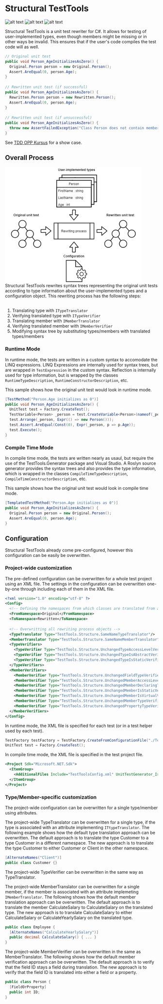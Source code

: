 # Structural TestTools
![alt text](https://img.shields.io/nuget/v/OleVanSanten.TestTools?label=TestTools%20nuget "TestTools nuget package")
![alt text](https://img.shields.io/nuget/v/OleVanSanten.TestTools.Generator?label=TestTools%20Generator%20nuget "TestTools Generator nuget package")
![alt text](https://img.shields.io/nuget/v/OleVanSanten.TestTools.MSTest?label=TestTools%20MSTest%20nuget "TestTools MSTest nuget package")

Structural TestTools is a unit test rewriter for C#. It allows for testing of user-implemented types, even though members might be missing or in other ways be invalid. This ensures that if the user's code compiles the test code will as well. 

```C#
// Original unit test 
public void Person_AgeInitializesAsZero() {
  Original.Person person = new Original.Person();
  Assert.AreEqual(0, person.Age);
}

// Rewritten unit test (if successful)
public void Person_AgeInitializesAsZero() {
  Rewritten.Person person = new Rewritten.Person();
  Assert.AreEqual(0, person.Age);
}

// Rewritten unit test (if unsuccessful)
public void Person_AgeInitializesAsZero() {
  throw new AssertFailedException("Class Person does not contain member Age");
}
```

See [TDD OPP Kursus](https://github.com/OleVanSanten/tdd-oop-exercises/tree/templated-syntax) for a show case. 

## Overall Process
<img src="Docs/Assets/OverallProcess.png" alt="drawing" width="450"/>
Structural TestTools rewrites syntax trees representing the original unit tests according to type information about the user-implemented types and a configuration object. This rewriting process has the following steps: 
<br></br>

1. Translating type with <code>ITypeTranslator</code>
2. Verifying translated type with <code>ITypeVerifier</code>
3. Translating member with <code>IMemberTranslator</code>
4. Verifying translated member with <code>IMemberVerifier</code>
5. Modifying syntax tree by substituting types/members with translated types/members

### Runtime Mode
In runtime mode, the tests are written in a custom syntax to accomodate the LINQ expressions. LINQ Expressions are internally used for syntax trees, but are wrapped in <code>TestExpression</code> in the custom syntax. Reflection is internally used for type information, but is wrapped by the classes <code>RuntimeTypeDescription</code>, <code>RuntimeConstructorDescription</code>, etc. 

This sample shows how the original unit test would look in runtime mode. 
```C#
[TestMethod("Person.Age initializes as 0")]
public void Person_AgeInitializesAsZero() {
  UnitTest test = Factory.CreateTest();
  TestVariable<Person> _person = test.CreateVariable<Person>(nameof(_person));
  test.Arrange(_person, Expr(() => new Person()));
  test.Assert.AreEqual(Const(0), Expr(_person, p => p.Age));
  test.Execute();
}
```

### Compile Time Mode
In compile time mode, the tests are written nearly as usaul, but require the use of the TestTools.Generator package and Visual Studio. A Roslyn source generator provides the syntax trees and also provides the type information, which is wrapped in the classes <code>CompileTimeTypeDescription</code>, <code>CompileTimeConstructorDescription</code>, etc. 

This sample shows how the original unit test would look in compile time mode. 
```C#
[TemplatedTestMethod("Person.Age initializes as 0")]
public void Person_AgeInitializesAsZero() {
  Original.Person person = new Original.Person();
  Assert.AreEqual(0, person.Age);
}
```

## Configuration
Structural TestTools already come pre-configured, however this configuration can be easily be overwritten. 

### Project-wide customization
The pre-defined configuration can be overwritten for a whole test project using an XML file. The settings in the configuration can be overwritten one-by-one through including each of them in the XML file. 
```XML
<?xml version="1.0" encoding="utf-8" ?>
<Config>
  <!-- Defining the namespaces from which classes are translated from and to -->
  <FromNamespace>Original</FromNamespace>
  <ToNamespace>Rewritten</ToNamespace>
  
  <!-- Overwritting all rewriting process objects --> 
  <TypeTranslator Type="TestTools.Structure.SameNameTypeTranslator"/>
  <MemberTranslator Type="TestTools.Structure.SameNameMemberTranslator"/>
  <TypeVerifiers>
    <TypeVerifier Type="TestTools.Structure.UnchangedTypeAccessLevelVerifier"/>
    <TypeVerifier Type="TestTools.Structure.UnchangedTypeIsAbstractVerifier"/>
    <TypeVerifier Type="TestTools.Structure.UnchangedTypeIsStaticVerifier"/>
  </TypeVerifiers>
  <MemberVerifiers>
    <MemberVerifier Type="TestTools.Structure.UnchangedFieldTypeVerifier"/>
    <MemberVerifier Type="TestTools.Structure.UnchangedMemberAccessLevelVerifier"/>
    <MemberVerifier Type="TestTools.Structure.UnchangedMemberDeclaringType"/>
    <MemberVerifier Type="TestTools.Structure.UnchangedMemberIsStaticVerifier"/>
    <MemberVerifier Type="TestTools.Structure.UnchangedMemberIsVirtualVerifier"/>
    <MemberVerifier Type="TestTools.Structure.UnchangedMemberTypeVerifier"/>
    <MemberVerifier Type="TestTools.Structure.UnchangedPropertyTypeVerifier"/>
  </MemberVerifiers>
</Config>
```

In runtime mode, the XML file is specified for each test (or in a test helper used by each test). 
```C#
TestFactory testFactory = TestFactory.CreateFromConfigurationFile("./TestToolsConfig.xml");
UnitTest test = Factory.CreateTest();
```

In compile time mode, the XML file is specified in the test project file. 
```XML
<Project Sdk="Microsoft.NET.Sdk">
  <ItemGroup>
    <AdditionalFiles Include="TestToolsConfig.xml" UnitTestGenerator_IsConfig="true" />
  </ItemGroup>
</Project>
```

### Type/Member-specific customization
The project-wide configuration can be overwritten for a single type/member using attributes. 

The project-wide TypeTranslator can be overwritten for a single type, if the type is associated with an attribute implementing <code>ITtypeTranslator</code>. The following example shows how the default type translation approach can be overwritten. The default approach is to translate the type Customer to a type Customer in a different namespace. The new approach is to translate the type Customer to either Customer or Client in the other namespace. 
```C#
[AlternateNames("Client")]
public class Customer {}
```

The project-wide TypeVerifier can be overwritten in the same way as TypeTranslator. 

The project-wide MemberTranslator can be overwritten for a single member, if the member is associated with an attribute implemeting <code>IMemberTranslator</code>. The following shows how the default member translation approach can be overwritten. The default approach is to translate the member CalculateSalary to CalculateSalary on the translated type. The new approach is to translate CalculateSalary to either CalculateSalary or CalculateYearlySalary on the translated type.
```C#
public class Employee {
  [AlternateNames("CalculateYearlySalary")]
  public decimal CalculateSalary() { ... }
}
```

The project-wide MemberVerifier can be overwritten in the same as MemberTranslator. The following shows how the default member verification approach can be overwritten. The default approach is to verify that the field ID stays a field during translation. The new approach is to verify that the field ID is translated into either a field or a property. 
```C#
public class Person {
  [FieldOrProperty]
  public int ID;
}
```
